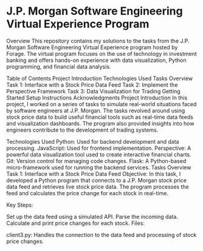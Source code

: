 <h1>J.P. Morgan Software Engineering Virtual Experience Program</h1>
Overview
This repository contains my solutions to the tasks from the J.P. Morgan Software Engineering Virtual Experience program hosted by Forage. The virtual program focuses on the use of technology in investment banking and offers hands-on experience with data visualization, Python programming, and financial data analysis.

Table of Contents
Project Introduction
Technologies Used
Tasks Overview
Task 1: Interface with a Stock Price Data Feed
Task 2: Implement the Perspective Framework
Task 3: Data Visualization for Trading
Getting Started
Setup Instructions
Acknowledgments
Project Introduction
In this project, I worked on a series of tasks to simulate real-world situations faced by software engineers at J.P. Morgan. The tasks revolved around using stock price data to build useful financial tools such as real-time data feeds and visualization dashboards. The program also provided insights into how engineers contribute to the development of trading systems.

Technologies Used
Python: Used for backend development and data processing.
JavaScript: Used for frontend implementation.
Perspective: A powerful data visualization tool used to create interactive financial charts.
Git: Version control for managing code changes.
Flask: A Python-based micro-framework used for running the backend services.
Tasks Overview
Task 1: Interface with a Stock Price Data Feed
Objective:
In this task, I developed a Python program that connects to a J.P. Morgan stock price data feed and retrieves live stock price data. The program processes the feed and calculates the price change for each stock in real-time.

Key Steps:

Set up the data feed using a simulated API.
Parse the incoming data.
Calculate and print price changes for each stock.
Files:

client3.py: Handles the connection to the data feed and processing of stock price changes.
